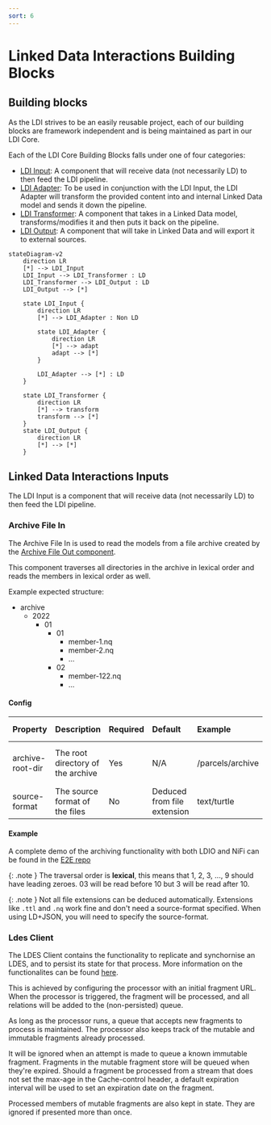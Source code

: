 ```yaml
---
sort: 6
---
```


# Linked Data Interactions Building Blocks


## Building blocks

As the LDI strives to be an easily reusable project, each of our building blocks are framework independent and is being maintained as part in our LDI Core.

Each of the LDI Core Building Blocks falls under one of four categories:
* [LDI Input](ldi_core.html#linked-data-interactions-inputs): A component that will receive data (not necessarily LD) to then feed the LDI pipeline.
* [LDI Adapter](ldi-adapters): To be used in conjunction with the LDI Input, the LDI Adapter will transform the provided content into and internal Linked Data model and sends it down the pipeline.
* [LDI Transformer](ldi-transformers): A component that takes in a Linked Data model, transforms/modifies it and then puts it back on the pipeline.
* [LDI Output](ldi-outputs): A component that will take in Linked Data and will export it to external sources.

````mermaid
stateDiagram-v2
    direction LR
    [*] --> LDI_Input
    LDI_Input --> LDI_Transformer : LD
    LDI_Transformer --> LDI_Output : LD
    LDI_Output --> [*]

    state LDI_Input {
        direction LR
        [*] --> LDI_Adapter : Non LD

        state LDI_Adapter {
            direction LR
            [*] --> adapt
            adapt --> [*]
        }

        LDI_Adapter --> [*] : LD
    }
    
    state LDI_Transformer {
        direction LR
        [*] --> transform
        transform --> [*]
    }
    state LDI_Output {
        direction LR
        [*] --> [*]
    }
````

## Linked Data Interactions Inputs

The LDI Input is a component that will receive data (not necessarily LD) to then feed the LDI pipeline.


### Archive File In


The Archive File In is used to read the models from a file archive created by the [Archive File Out component](../ldi-outputs/file-archiving.md).

This component traverses all directories in the archive in lexical order and reads the members in lexical order as well.

Example expected structure:
- archive
  - 2022
    - 01
      - 01
        - member-1.nq
        - member-2.nq
        - ...
      - 02
        - member-122.nq
        - ...

#### Config

| Property         | Description                       | Required | Default                     | Example          | Supported values                |
|:-----------------|:----------------------------------|:---------|:----------------------------|:-----------------|:--------------------------------|
| archive-root-dir | The root directory of the archive | Yes      | N/A                         | /parcels/archive | Linux (+ Mac) and Windows paths |
| source-format    | The source format of the files    | No       | Deduced from file extension | text/turtle      | Any Jena supported format       |

#### Example
A complete demo of the archiving functionality with both LDIO and NiFi can be found in the [E2E repo](https://github.com/Informatievlaanderen/VSDS-LDES-E2E-testing/tree/main/tests/033.archiving)

{: .note }
The traversal order is **lexical**, this means that 1, 2, 3, ..., 9 should have leading zeroes. 
03 will be read before 10 but 3 will be read after 10.

{: .note }
Not all file extensions can be deduced automatically. Extensions like `.ttl` and `.nq` work fine and don't need a source-format specified.
When using LD+JSON, you will need to specify the source-format.


### Ldes Client

The LDES Client contains the functionality to replicate and synchornise an LDES, and to persist its state for that process. More information on the functionalites can be found [here][VSDS Tech Docs].

This is achieved by configuring the processor with an initial fragment URL. When the processor is triggered, the fragment will be processed, and all relations will be added to the (non-persisted) queue.

As long as the processor runs, a queue that accepts new fragments to process is maintained. The processor also keeps track of the mutable and immutable fragments already processed.

It will be ignored when an attempt is made to queue a known immutable fragment. Fragments in the mutable fragment store will be queued when they're expired. Should a fragment be processed from a stream that does not set the max-age in the Cache-control header, a default expiration interval will be used to set an expiration date on the fragment.

Processed members of mutable fragments are also kept in state. They are ignored if presented more than once.

[VSDS Tech Docs]: https://informatievlaanderen.github.io/VSDS-Tech-Docs/docs/LDES_client.html